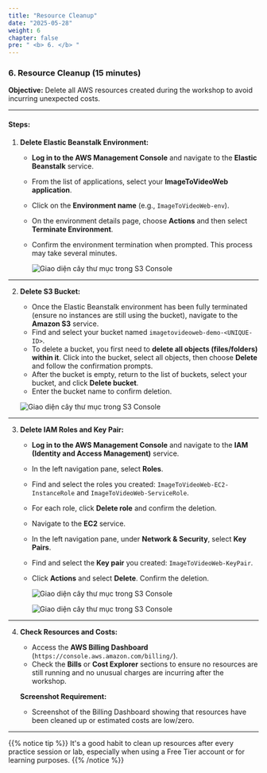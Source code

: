 ```yaml
---
title: "Resource Cleanup"
date: "2025-05-28"
weight: 6
chapter: false
pre: " <b> 6. </b> "
---
```


### 6. Resource Cleanup (15 minutes)

**Objective:** Delete all AWS resources created during the workshop to avoid incurring unexpected costs.

---

#### Steps:

1.  **Delete Elastic Beanstalk Environment:**
    * **Log in to the AWS Management Console** and navigate to the **Elastic Beanstalk** service.
    * From the list of applications, select your **ImageToVideoWeb application**.
    * Click on the **Environment name** (e.g., `ImageToVideoWeb-env`).
    * On the environment details page, choose **Actions** and then select **Terminate Environment**.
    * Confirm the environment termination when prompted. This process may take several minutes.

      ![Giao diện cây thư mục trong S3 Console](/images/2.prerequisite/anh22.png)

---

2.  **Delete S3 Bucket:**
    * Once the Elastic Beanstalk environment has been fully terminated (ensure no instances are still using the bucket), navigate to the **Amazon S3** service.
    * Find and select your bucket named `imagetovideoweb-demo-<UNIQUE-ID>`.
    * To delete a bucket, you first need to **delete all objects (files/folders) within it**. Click into the bucket, select all objects, then choose **Delete** and follow the confirmation prompts.
    * After the bucket is empty, return to the list of buckets, select your bucket, and click **Delete bucket**.
    * Enter the bucket name to confirm deletion.

     ![Giao diện cây thư mục trong S3 Console](/images/2.prerequisite/anh23.png)

---

3.  **Delete IAM Roles and Key Pair:**
    * **Log in to the AWS Management Console** and navigate to the **IAM (Identity and Access Management)** service.
    * In the left navigation pane, select **Roles**.
    * Find and select the roles you created: `ImageToVideoWeb-EC2-InstanceRole` and `ImageToVideoWeb-ServiceRole`.
    * For each role, click **Delete role** and confirm the deletion.
    * Navigate to the **EC2** service.
    * In the left navigation pane, under **Network & Security**, select **Key Pairs**.
    * Find and select the **Key pair** you created: `ImageToVideoWeb-KeyPair`.
    * Click **Actions** and select **Delete**. Confirm the deletion.

      ![Giao diện cây thư mục trong S3 Console](/images/2.prerequisite/anh24.png)

       ![Giao diện cây thư mục trong S3 Console](/images/2.prerequisite/anh25.png)

---

4.  **Check Resources and Costs:**
    * Access the **AWS Billing Dashboard** (`https://console.aws.amazon.com/billing/`).
    * Check the **Bills** or **Cost Explorer** sections to ensure no resources are still running and no unusual charges are incurring after the workshop.

    **Screenshot Requirement:**
    * Screenshot of the Billing Dashboard showing that resources have been cleaned up or estimated costs are low/zero.

---

{{% notice tip %}}
It's a good habit to clean up resources after every practice session or lab, especially when using a Free Tier account or for learning purposes.
{{% /notice %}}
